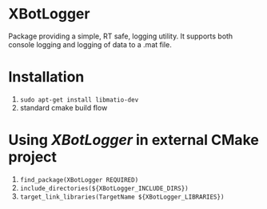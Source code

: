 # XBotLogger
Package providing a simple, RT safe, logging utility. It supports both console logging and logging of data to a .mat file.

# Installation
1) `sudo apt-get install libmatio-dev`
2) standard cmake build flow

# Using *XBotLogger* in external CMake project
1) `find_package(XBotLogger REQUIRED)`
2) `include_directories(${XBotLogger_INCLUDE_DIRS})`
3) `target_link_libraries(TargetName ${XBotLogger_LIBRARIES})`
